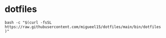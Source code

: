 # dotfiles

`bash -c "$(curl -fsSL https://raw.githubusercontent.com/migueel15/dotfiles/main/bin/dotfiles)"`

